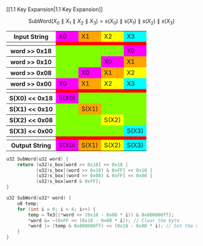 
[[1.1 Key Expansion|1.1 Key Expansion]]


$$
\text{SubWord}(X_0\parallel X_1\parallel X_2\parallel X_3)=s(X_0)\parallel s(X_1)\parallel s(X_2)\parallel s(X_3)
$$

<div class="centered-content">
    <table style="margin: auto;">
	    <tr>
			<th>Input String</th>
	        <td style="background-color:magenta">X0</td>
	        <td style="background-color:orange">X1</td>
	        <td style="background-color:yellow">X2</td>
	        <td style="background-color:cyan">X3</td>
	    </tr>
	    <tr>
		    <th></th>
	        <td style="background-color:red"></td>
	        <td style="background-color:red"></td>
	        <td style="background-color:red"></td>
	        <td style="background-color:red"></td>
	    </tr>
	    <tr>
			<th>word >> 0x18</th>
	        <td style="background-color:chartreuse"></td>
	        <td style="background-color:chartreuse"></td>
	        <td style="background-color:chartreuse"></td>
	        <td style="background-color:magenta">X0</td>
	    </tr>
	    <tr>
			<th>word >> 0x10</th>
	        <td style="background-color:chartreuse"></td>
	        <td style="background-color:chartreuse"></td>
	        <td style="background-color:magenta">X0</td>
	        <td style="background-color:orange">X1</td>
	    </tr>
	    <tr>
		    <th>word >> 0x08 </th>
	        <td style="background-color:chartreuse"></td>
	        <td style="background-color:magenta">X0</td>
	        <td style="background-color:orange">X1</td>
	        <td style="background-color:yellow">X2</td>
	    </tr>
	    <tr>
		    <th>word >> 0x00</th>
	        <td style="background-color:magenta">X0</td>
	        <td style="background-color:orange">X1</td>
	        <td style="background-color:yellow">X2</td>
	        <td style="background-color:cyan">X3</td>
	    </tr>
		<tr>
		    <th></th>
	        <td style="background-color:red"></td>
	        <td style="background-color:red"></td>
	        <td style="background-color:red"></td>
	        <td style="background-color:red"></td>
	    </tr>
		<tr>
			<th>S(X0) << 0x18</th>
	        <td style="background-color:magenta">S(X0)</td>
	        <td style="background-color:chartreuse"></td>
	        <td style="background-color:chartreuse"></td>
	        <td style="background-color:chartreuse"></td>
	    </tr>
	    <tr>
			<th>S(X1) << 0x10</th>
	        <td style="background-color:chartreuse"></td>
	        <td style="background-color:orange">S(X1)</td>
	        <td style="background-color:chartreuse"></td>
	        <td style="background-color:chartreuse"></td>
	    </tr>
	    <tr>
			<th>S(X2) << 0x08</th>
	        <td style="background-color:chartreuse"></td>
	        <td style="background-color:chartreuse"></td>
	        <td style="background-color:yellow">S(X2)</td>
	        <td style="background-color:chartreuse"></td>
	    </tr>
	    <tr>
			<th>S(X3) << 0x00</th>
	        <td style="background-color:chartreuse"></td>
	        <td style="background-color:chartreuse"></td>
	        <td style="background-color:chartreuse"></td>
	        <td style="background-color:cyan">S(X3)</td>
	    </tr>
	    <tr>
		    <th></th>
	        <td style="background-color:red"></td>
	        <td style="background-color:red"></td>
	        <td style="background-color:red"></td>
	        <td style="background-color:red"></td>
	    </tr>
	    <tr>
			<th>Output String</th>
	        <td style="background-color:magenta">S(X0)</td>
	        <td style="background-color:orange">S(X1)</td>
	        <td style="background-color:yellow">S(X2)</td>
	        <td style="background-color:cyan">S(X3)</td>
	    </tr>
	</table>
</div>


```c
u32 SubWord(u32 word) {
	return (u32)s_box[word >> 0x18] << 0x18 |
		   (u32)s_box[(word >> 0x10) & 0xFF] << 0x10 |
		   (u32)s_box[(word >> 0x08) & 0xFF] << 0x08 |
		   (u32)s_box[word & 0xFF];
}
```

```c
u32 SubWord(u32* word) {
	u8 temp;
	for (int i = 0; i < 4; i++) {
		temp = Te3[(*word >> (0x18 - 0x08 * i)) & 0x000000ff];
		*word &= ~(0xFF << (0x18 - 0x08 * i)); // Clear the byte
		*word |= (temp & 0x000000ff) << (0x18 - 0x08 * i); // Set the new value
	}
}
```

